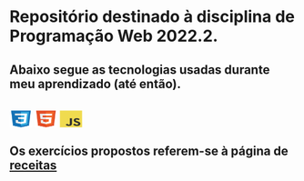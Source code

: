 # Repositório destinado à disciplina de Programação Web 2022.2.


## Abaixo segue as tecnologias usadas durante meu aprendizado (até então).

<div style="display: inline_block"><br>
  <img align="center" alt="DavidEm-CSS" height="30" width="40" src="https://raw.githubusercontent.com/devicons/devicon/master/icons/css3/css3-original.svg">
  <img align="center" alt="DavidEm-HTML" height="30" width="40" src="https://raw.githubusercontent.com/devicons/devicon/master/icons/html5/html5-original.svg">
  <img align="center" alt="DavidEm-JS" height="30" width="40" src="https://raw.githubusercontent.com/devicons/devicon/master/icons/javascript/javascript-original.svg">
  
## Os exercícios propostos referem-se à página de [receitas](https://sites.google.com/view/fabricio10)
